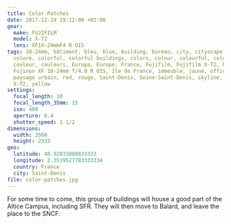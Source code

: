 ```yaml
---
title: Color Patches
date: 2017-12-19 19:12:00 +02:00
gear:
  make: FUJIFILM
  model: X-T2
  lens: XF10-24mmF4 R OIS
tags: 10-24mm, bâtiment, bleu, blue, building, bureau, city, cityscape, color,
  coloré, colorful, colorful buildings, colors, colour, colourful, colours,
  couleur, couleurs, Europa, Europe, France, Fujifilm, Fujifilm X-T2, Fujinon,
  Fujinon XF 10-24mm f/4.0 R OIS, Ile de France, immeuble, jaune, office,
  paysage urbain, red, rouge, Saint-Denis, Seine-Saint-Denis, skyline, ville,
  X-T2, yellow
settings:
  focal_length: 10
  focal_length_35mm: 15
  iso: 400
  aperture: 6.4
  shutter_speed: 1 1/2
dimensions:
  width: 3500
  height: 2333
geo:
  latitude: 48.92033888833333
  longitude: 2.3539527783333334
  country: France
  city: Saint-Denis
file: color-patches.jpg
---
```


For some time to come, this group of buildings will house a good part of the Altice Campus, including SFR. They will then move to Balard, and leave the place to the SNCF.
